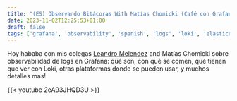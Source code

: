 ```yaml
---
title: "(ES) Observando Bitácoras With Matías Chomicki (Café con Grafana #002)"
date: 2023-11-02T12:25:53+01:00
draft: false
tags: ['grafana', 'observability', 'spanish', 'logs', 'loki', 'elasticesearch']
---
```

Hoy hababa con mis colegas [Leandro Melendez](https://www.srperf.com/) and Matías Chomicki sobre observabilidad de logs en Grafana: qué son, con qué se comen, qué tienen que ver con Loki, otras plataformas donde se pueden usar, y muchos detalles mas!

{{< youtube 2eA93JHQD3U >}}